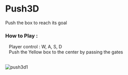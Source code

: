# Push3D
Push the box to reach its goal



### How to Play :

&nbsp;&nbsp; Player control : W, A, S, D <br/>
&nbsp;&nbsp; Push the Yellow box to the center by passing the gates
 <br/>
 <br/>

![push3d1](https://user-images.githubusercontent.com/37819857/38178607-af6d28f0-3640-11e8-80a1-e1c53168f5cc.PNG)
